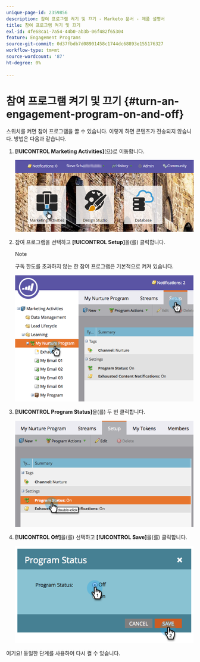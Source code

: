 ```yaml
---
unique-page-id: 2359856
description: 참여 프로그램 켜기 및 끄기 - Marketo 문서 - 제품 설명서
title: 참여 프로그램 켜기 및 끄기
exl-id: 4fe68ca1-7a54-44b0-ab3b-06f482f65304
feature: Engagement Programs
source-git-commit: 0d37fbdb7d08901458c1744dc68893e155176327
workflow-type: tm+mt
source-wordcount: '87'
ht-degree: 0%

---
```


# 참여 프로그램 켜기 및 끄기 {#turn-an-engagement-program-on-and-off}

스위치를 켜면 참여 프로그램을 끌 수 있습니다. 이렇게 하면 콘텐츠가 전송되지 않습니다. 방법은 다음과 같습니다.

1. **[!UICONTROL Marketing Activities]**(으)로 이동합니다.

   ![](assets/login-marketing-activities.png)

1. 참여 프로그램을 선택하고 **[!UICONTROL Setup]**&#x200B;을(를) 클릭합니다.

   >[!NOTE]
   >
   >구독 한도를 초과하지 않는 한 참여 프로그램은 기본적으로 켜져 있습니다.

   ![](assets/image2014-9-15-17-3a14-3a56.png)

1. **[!UICONTROL Program Status]**&#x200B;을(를) 두 번 클릭합니다.

   ![](assets/image2014-9-15-17-3a14-3a59.png)

1. **[!UICONTROL Off]**&#x200B;을(를) 선택하고 **[!UICONTROL Save]**&#x200B;을(를) 클릭합니다.

   ![](assets/image2014-9-15-17-3a15-3a2.png)

여기요! 동일한 단계를 사용하여 다시 켤 수 있습니다.
